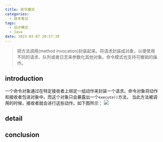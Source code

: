 ```yaml
---
title: 命令模式
categories:
  - 技术笔记
tags:
  - 设计模式
  - Java
date: 2023-03-07 20:57:39
---
```


>把方法调用(method invocation)封装起来。将请求封装成对象，以便使用不同的请求、队列或者日志来参数化其他对象。命令模式也支持可撤销的操作。

## introduction

一个命令对象通过在特定接收者上绑定一组动作来封装一个请求。命令对象将动作和接收者包进对象中。而这个对象只会暴露出一个`execute()`方法，
当此方法被调用的时候，接收者就会进行这些动作。如下图所示：
![](http://www.plantuml.com/plantuml/png/bL71Yi8m4BtdAt9iMUWNU94AUrbGLF0WUyYcqnf8CYKpoaBLRz_Qscr5Atf8PfYPzoRlnNY6a2iDKgDBwkEKpvAqZR8I7_A09fFm2thF4CNY9BHLH3VZdoge0cQ8eKTW2NvaV6LSQM493XbIz1pGrhYpxBQIHUve2FXQZgunxbe_UsRq6qMB04IGZMpxCiMEvxwNT9PDIThB_Qx0UIrhI3MGNlodhv6sh-WDkzZLvNa-0fgMPGEfY1KRVMhddJ8-Md4mljX-ntVjCBJQGbW3SSClnADVdnoJv8c5hs4UMlO7)

## detail
 


## conclusion
